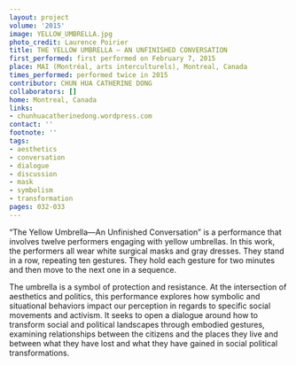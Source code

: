 ```yaml
---
layout: project
volume: '2015'
image: YELLOW_UMBRELLA.jpg
photo_credit: Laurence Poirier
title: THE YELLOW UMBRELLA – AN UNFINISHED CONVERSATION
first_performed: first performed on February 7, 2015
place: MAI (Montréal, arts interculturels), Montreal, Canada
times_performed: performed twice in 2015
contributor: CHUN HUA CATHERINE DONG
collaborators: []
home: Montreal, Canada
links:
- chunhuacatherinedong.wordpress.com
contact: ''
footnote: ''
tags:
- aesthetics
- conversation
- dialogue
- discussion
- mask
- symbolism
- transformation
pages: 032-033
---
```


“The Yellow Umbrella—An Unfinished Conversation” is a performance that involves twelve performers engaging with yellow umbrellas. In this work, the performers all wear white surgical masks and gray dresses. They stand in a row, repeating ten gestures. They hold each gesture for two minutes and then move to the next one in a sequence.

The umbrella is a symbol of protection and resistance. At the intersection of aesthetics and politics, this performance explores how symbolic and situational behaviors impact our perception in regards to specific social movements and activism. It seeks to open a dialogue around how to transform social and political landscapes through embodied gestures, examining relationships between the citizens and the places they live and between what they have lost and what they have gained in social political transformations.
